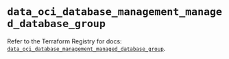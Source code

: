 # `data_oci_database_management_managed_database_group`

Refer to the Terraform Registry for docs: [`data_oci_database_management_managed_database_group`](https://registry.terraform.io/providers/hashicorp/oci/7.19.0/docs/data-sources/database_management_managed_database_group).
